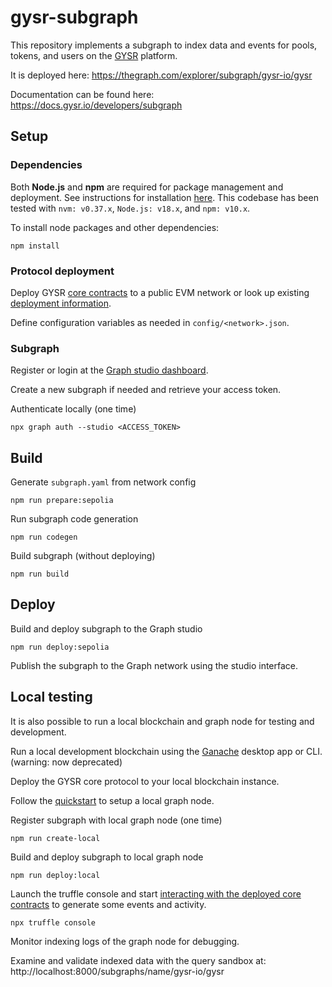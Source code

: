 # gysr-subgraph

This repository implements a subgraph to index data and events
for pools, tokens, and users on the [GYSR](https://www.gysr.io/) platform.

It is deployed here:
https://thegraph.com/explorer/subgraph/gysr-io/gysr

Documentation can be found here:
https://docs.gysr.io/developers/subgraph


## Setup

### Dependencies

Both **Node.js** and **npm** are required for package management and deployment. See instructions
for installation [here](https://docs.npmjs.com/downloading-and-installing-node-js-and-npm). This
codebase has been tested with `nvm: v0.37.x`, `Node.js: v18.x`, and `npm: v10.x`.

To install node packages and other dependencies:
```
npm install
```

### Protocol deployment

Deploy GYSR [core contracts](https://github.com/gysr-io/core) to a public EVM network or look up
existing [deployment information](https://docs.gysr.io/developers/addresses).

Define configuration variables as needed in `config/<network>.json`.


### Subgraph

Register or login at the [Graph studio dashboard](https://thegraph.com/studio/).

Create a new subgraph if needed and retrieve your access token.

Authenticate locally (one time)
```
npx graph auth --studio <ACCESS_TOKEN>
```


## Build

Generate `subgraph.yaml` from network config
```
npm run prepare:sepolia
```

Run subgraph code generation
```
npm run codegen
```

Build subgraph (without deploying)
```
npm run build
```


## Deploy


Build and deploy subgraph to the Graph studio
```
npm run deploy:sepolia
```

Publish the subgraph to the Graph network using the studio interface.



## Local testing

It is also possible to run a local blockchain and graph node for testing and development.

Run a local development blockchain using the [Ganache](https://www.trufflesuite.com/docs/ganache/overview) desktop app or CLI.
(warning: now deprecated)

Deploy the GYSR core protocol to your local blockchain instance.

Follow the [quickstart](https://thegraph.com/docs/quick-start#local-development) to setup a local graph node.


Register subgraph with local graph node (one time)
```
npm run create-local
```

Build and deploy subgraph to local graph node
```
npm run deploy:local
```

Launch the truffle console and start [interacting with the deployed core contracts](https://www.trufflesuite.com/docs/truffle/getting-started/interacting-with-your-contracts)
to generate some events and activity.
```
npx truffle console
```

Monitor indexing logs of the graph node for debugging.

Examine and validate indexed data with the query sandbox at:
http://localhost:8000/subgraphs/name/gysr-io/gysr
